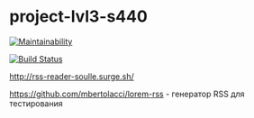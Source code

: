 # project-lvl3-s440

[![Maintainability](https://api.codeclimate.com/v1/badges/c01c0262b30e8ebcb0d1/maintainability)](https://codeclimate.com/github/soulle/project-lvl3-s440/maintainability)

[![Build Status](https://travis-ci.org/soulle/project-lvl3-s440.svg?branch=master)](https://travis-ci.org/soulle/project-lvl3-s440)

http://rss-reader-soulle.surge.sh/

https://github.com/mbertolacci/lorem-rss - генератор RSS для тестирования